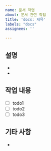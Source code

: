 ```yaml
---
name: 문서 작업
about: 문서 관련 작업
title: 'docs: 제목'
labels: "docs"
assignees: ''

---
```


## 설명

- 
- 

## 작업 내용

- [ ] todo1
- [ ] todo2
- [ ] todo3

## 기타 사항

-
